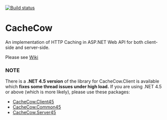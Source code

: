 [![Build status](https://ci.appveyor.com/api/projects/status/du7alwfjuuce7u04?svg=true)](https://ci.appveyor.com/project/aliostad/cachecow)

CacheCow
========

An implementation of HTTP Caching in ASP.NET Web API for both client-side and server-side.

Please see [Wiki](https://github.com/aliostad/CacheCow/wiki)

### NOTE
There is a **.NET 4.5 version** of the library for CacheCow.Client is available which **fixes some thread issues under high load.** If you are using .NET 4.5 or above (which is more likely), please use these packages:

- [CacheCow.Client45](https://www.nuget.org/packages/CacheCow.Client45/)
- [CacheCow.Common45](https://www.nuget.org/packages/CacheCow.Common45/)
- [CacheCow.Server45](https://www.nuget.org/packages/CacheCow.Server45/)

